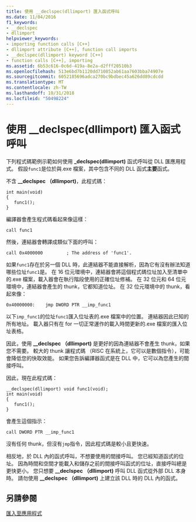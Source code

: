```yaml
---
title: 使用 __declspec(dllimport) 匯入函式呼叫
ms.date: 11/04/2016
f1_keywords:
- __declspec
- dllimport
helpviewer_keywords:
- importing function calls [C++]
- dllimport attribute [C++], function call imports
- __declspec(dllimport) keyword [C++]
- function calls [C++], importing
ms.assetid: 6b53c616-0c6d-419a-8e2a-d2fff20510b3
ms.openlocfilehash: 513e6bd7b1120dd710852ab61aa7603bba74907e
ms.sourcegitcommit: 6052185696adca270bc9bdbec45a626dd89cdcdd
ms.translationtype: MT
ms.contentlocale: zh-TW
ms.lasthandoff: 10/31/2018
ms.locfileid: "50498224"
---
```

# <a name="importing-function-calls-using-declspecdllimport"></a>使用 __declspec(dllimport) 匯入函式呼叫

下列程式碼範例示範如何使用 **_declspec(dllimport)** 函式呼叫從 DLL 匯應用程式。 假設`func1`是位於與.exe 檔案，其中包含不同的 DLL 函式**主要**函式。

不含 **__declspec （dllimport)**，此程式碼：

```
int main(void)
{
   func1();
}
```

編譯器會產生程式碼看起來像這樣：

```
call func1
```

然後，連結器會轉譯成類似下面的呼叫：

```
call 0x4000000         ; The address of 'func1'.
```

如果`func1`存在於另一個 DLL 時，此連結器不能直接解析，因為它有沒有辦法知道哪些位址`func1`是。 在 16 位元環境中，連結器會將這個程式碼位址加入至清單中的.exe 檔案，載入器會在執行階段使用的正確位址修補。 在 32 位元和 64 位元環境中，連結器會產生的 thunk，它都知道位址。 在 32 位元環境中的 thunk，看起來像：

```
0x40000000:    jmp DWORD PTR __imp_func1
```

以下`imp_func1`的位址`func1`匯入位址表的.exe 檔案中的位置。 連結器因此已知的所有地址。 載入器只有在 for 一切正常運作的載入時間更新的.exe 檔案的匯入位址表格。

因此，使用 **__declspec （dllimport)** 是更好的因為連結器不會產生 thunk，如果您不需要。 較大的 thunk 讓程式碼 （RISC 在系統上，它可以是數個指令），可能會降低您的快取效能。 如果您告訴編譯器函式是在 DLL 中，它可以為您產生的間接呼叫。

因此，現在此程式碼：

```
__declspec(dllimport) void func1(void);
int main(void)
{
   func1();
}
```

會產生這個指示：

```
call DWORD PTR __imp_func1
```

沒有任何 thunk，但沒有`jmp`指令，因此程式碼是較小且更快速。

相反地，於 DLL 內的函式呼叫，不想要使用的間接呼叫。 您已經知道函式的位址。 因為時間和空間才能載入和儲存之前的間接呼叫函式的位址，直接呼叫總是更快更小。 您只想要 **__declspec （dllimport)** 呼叫 DLL 函式從外部 DLL 本身時。 請勿使用 **__declspec （dllimport)** 上建立該 DLL 時的 DLL 內的函式。

## <a name="see-also"></a>另請參閱

[匯入至應用程式](../build/importing-into-an-application.md)